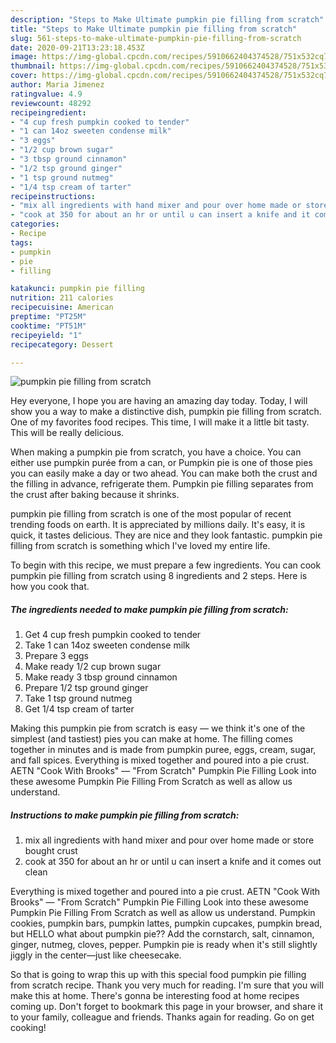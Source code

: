```yaml
---
description: "Steps to Make Ultimate pumpkin pie filling from scratch"
title: "Steps to Make Ultimate pumpkin pie filling from scratch"
slug: 561-steps-to-make-ultimate-pumpkin-pie-filling-from-scratch
date: 2020-09-21T13:23:18.453Z
image: https://img-global.cpcdn.com/recipes/5910662404374528/751x532cq70/pumpkin-pie-filling-from-scratch-recipe-main-photo.jpg
thumbnail: https://img-global.cpcdn.com/recipes/5910662404374528/751x532cq70/pumpkin-pie-filling-from-scratch-recipe-main-photo.jpg
cover: https://img-global.cpcdn.com/recipes/5910662404374528/751x532cq70/pumpkin-pie-filling-from-scratch-recipe-main-photo.jpg
author: Maria Jimenez
ratingvalue: 4.9
reviewcount: 48292
recipeingredient:
- "4 cup fresh pumpkin cooked to tender"
- "1 can 14oz sweeten condense milk"
- "3 eggs"
- "1/2 cup brown sugar"
- "3 tbsp ground cinnamon"
- "1/2 tsp ground ginger"
- "1 tsp ground nutmeg"
- "1/4 tsp cream of tarter"
recipeinstructions:
- "mix all ingredients with hand mixer and pour over home made or store bought crust"
- "cook at 350 for about an hr or until u can insert a knife and it comes out clean"
categories:
- Recipe
tags:
- pumpkin
- pie
- filling

katakunci: pumpkin pie filling 
nutrition: 211 calories
recipecuisine: American
preptime: "PT25M"
cooktime: "PT51M"
recipeyield: "1"
recipecategory: Dessert

---
```



![pumpkin pie filling from scratch](https://img-global.cpcdn.com/recipes/5910662404374528/751x532cq70/pumpkin-pie-filling-from-scratch-recipe-main-photo.jpg)

Hey everyone, I hope you are having an amazing day today. Today, I will show you a way to make a distinctive dish, pumpkin pie filling from scratch. One of my favorites food recipes. This time, I will make it a little bit tasty. This will be really delicious.

When making a pumpkin pie from scratch, you have a choice. You can either use pumpkin purée from a can, or Pumpkin pie is one of those pies you can easily make a day or two ahead. You can make both the crust and the filling in advance, refrigerate them. Pumpkin pie filling separates from the crust after baking because it shrinks.

pumpkin pie filling from scratch is one of the most popular of recent trending foods on earth. It is appreciated by millions daily. It's easy, it is quick, it tastes delicious. They are nice and they look fantastic. pumpkin pie filling from scratch is something which I've loved my entire life.


To begin with this recipe, we must prepare a few ingredients. You can cook pumpkin pie filling from scratch using 8 ingredients and 2 steps. Here is how you cook that.

<!--inarticleads1-->

##### The ingredients needed to make pumpkin pie filling from scratch:

1. Get 4 cup fresh pumpkin cooked to tender
1. Take 1 can 14oz sweeten condense milk
1. Prepare 3 eggs
1. Make ready 1/2 cup brown sugar
1. Make ready 3 tbsp ground cinnamon
1. Prepare 1/2 tsp ground ginger
1. Take 1 tsp ground nutmeg
1. Get 1/4 tsp cream of tarter


Making this pumpkin pie from scratch is easy — we think it&#39;s one of the simplest (and tastiest) pies you can make at home. The filling comes together in minutes and is made from pumpkin puree, eggs, cream, sugar, and fall spices. Everything is mixed together and poured into a pie crust. AETN &#34;Cook With Brooks&#34; — &#34;From Scratch&#34; Pumpkin Pie Filling Look into these awesome Pumpkin Pie Filling From Scratch as well as allow us understand. 

<!--inarticleads2-->

##### Instructions to make pumpkin pie filling from scratch:

1. mix all ingredients with hand mixer and pour over home made or store bought crust
1. cook at 350 for about an hr or until u can insert a knife and it comes out clean


Everything is mixed together and poured into a pie crust. AETN &#34;Cook With Brooks&#34; — &#34;From Scratch&#34; Pumpkin Pie Filling Look into these awesome Pumpkin Pie Filling From Scratch as well as allow us understand. Pumpkin cookies, pumpkin bars, pumpkin lattes, pumpkin cupcakes, pumpkin bread, but HELLO what about pumpkin pie?? Add the cornstarch, salt, cinnamon, ginger, nutmeg, cloves, pepper. Pumpkin pie is ready when it&#39;s still slightly jiggly in the center—just like cheesecake. 

So that is going to wrap this up with this special food pumpkin pie filling from scratch recipe. Thank you very much for reading. I'm sure that you will make this at home. There's gonna be interesting food at home recipes coming up. Don't forget to bookmark this page in your browser, and share it to your family, colleague and friends. Thanks again for reading. Go on get cooking!
